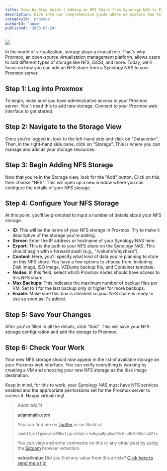 ```yaml
---
title: Step-by-Step Guide | Adding an NFS Share from Synology NAS to Proxmox 
description: Dive into our comprehensive guide where we explore how to effectively configure and add an NFS Share from a Synology NAS to your Proxmox virtualization platform. Whether you're new to Proxmox or looking to expand your storage options, we'll walk you through each step with clear instructions and crucial considerations, ensuring your setup process is smooth and successful.
categoryId: 'proxmox'
authorId: 'adam'
published: '2023-05-24'
---
```


![](https://www.linuxboxen.dk/wp-content/uploads/2020/01/nfs-logo.jpg)

In the world of virtualization, storage plays a crucial role. That's why Proxmox, an open-source virtualization management platform, allows users to add different types of storage like NFS, iSCSI, and more. Today, we'll focus on how you can add an NFS share from a Synology NAS to your Proxmox server.

## Step 1: Log into Proxmox

To begin, make sure you have administrative access to your Proxmox server. You'll need this to add new storage. Connect to your Proxmox web interface to get started.

## Step 2: Navigate to the Storage View

Once you're logged in, look to the left-hand side and click on "Datacenter". Then, in the right-hand side pane, click on "Storage". This is where you can manage and add all your storage resources.

## Step 3: Begin Adding NFS Storage

Now that you're in the Storage view, look for the "Add" button. Click on this, then choose "NFS". This will open up a new window where you can configure the details of your NFS storage.

## Step 4: Configure Your NFS Storage

At this point, you'll be prompted to input a number of details about your NFS storage.

- **ID**: This will be the name of your NFS storage in Proxmox. Try to make it descriptive of the storage you're adding.
- **Server**: Enter the IP address or hostname of your Synology NAS here.
- **Export**: This is the path to your NFS share on the Synology NAS. This should begin with a forward slash (e.g., "/volume1/myshare").
- **Content**: Here, you'll specify what kind of data you're planning to store on this NFS share. You have a few options to choose from, including Disk image, ISO image, VZDump backup file, and Container template.
- **Nodes**: In this field, select which Proxmox nodes should have access to this NFS share.
- **Max Backups**: This indicates the maximum number of backup files per VM. Set to 1 for the last backup only or higher for more backups.
- **Enable**: Make sure this box is checked so your NFS share is ready to use as soon as it's added.

## Step 5: Save Your Changes

After you've filled in all the details, click "Add". This will save your NFS storage configuration and add the storage to Proxmox.

## Step 6: Check Your Work

Your new NFS storage should now appear in the list of available storage on your Proxmox web interface. You can verify everything is working by creating a VM and choosing your new NFS storage as the disk image destination.

Keep in mind, for this to work, your Synology NAS must have NFS services enabled and the appropriate permissions set for the Proxmox server to access it. Happy virtualizing!

> *Adam Malin*
> 
> [adammalin.com](https://adammalin.com)
> 
> You can find me on [Twitter](https://twitter.com/thePR0M3TH3AN) or on Nostr at
> 
> `npub15jnttpymeytm80hatjqcvhhqhzrhx6gxp8pq0wn93rhnu8s9h9dsha32lx`
>
> You can view and write comments on this or any other post by using the [Satcom](https://github.com/jinglescode/web-content-conversation) browser extention.
>
> **value4value**
> Did you find any value from this article? [Click here to send me a tip!](https://adammalin.com/tip)
